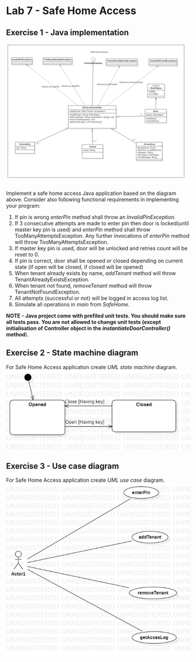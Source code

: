# Lab 7 - Safe Home Access


## Exercise 1 - Java implementation
![Exercise 1 image](docs/ex1.jpg)

Implement a safe home access Java application based on the diagram above. Consider also following functional requirements in implementing your program:
1. If pin is wrong _enterPin_ method shall throw an _InvalidPinException_.
2. If 3 consecutive attempts are made to enter pin then door is locked(until master key pin is used) and _enterPin_ method shall throw TooManyAttemptsException. Any further invocations of _enterPin_ method will throw TooManyAttemptsException.
3. If master key pin is used, door will be unlocked and retries count will be reset to 0. 
4. If pin is correct, door shall be opened or closed depending on current state (if open will be closed, if closed will be opened)
5. When tenant already exists by name, _addTenant_ method will throw TenantAlreadyExistsException.
6. When tenant not found, _removeTenant_ method will throw TenantNotFoundException. 
7. All attempts (successful or not) will be logged in access log list.
8. Simulate all operations in _main_ from _SafeHome_.

**NOTE - Java project come with prefiled unit tests. You should make sure all tests pass. You are not allowed to change unit tests (except initialisation of Controller object in the _instantiateDoorController()_ method**).

## Exercise 2 - State machine diagram

For Safe Home Access application create _UML state machine_ diagram.  
![Exercise 2 image](docs/ex2.jpg)
## Exercise 3 - Use case diagram

For Safe Home Access application create _UML use case_ diagram. 
![Exercise 3 image](docs/ex3.jpg)
